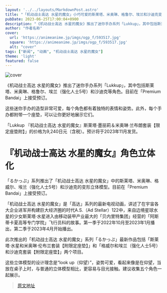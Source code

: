 ```yaml
---
layout: '../../layouts/MarkdownPost.astro'
title: "「机动战士高达 水星的魔女」小巧可爱的斯莱塔、米奥琳、格鲁尔、埃兰和沙迪克变身迷你手办！"
pubDate: 2023-06-25T17:00:04+0900
description: "《机动战士高达 水星的魔女》推出了迷你手办系列「Lukkup」，其中包括斯莱塔、米奥琳、格鲁尔、埃兰（强化人士5号）和沙迪克等角色。目前在「Premium Bandai」上接受预订。"
author: "作者名称"
cover:
  url: 'https://animeanime.jp/imgs/ogp_f/593517.jpg'
  square: 'https://animeanime.jp/imgs/ogp_f/593517.jpg'
  alt: "cover"
tags: ["新闻", "动画", "机动战士高达 水星的魔女"]
theme: 'light'
featured: false
---
```


![cover](https://animeanime.jp/imgs/ogp_f/593517.jpg)

《机动战士高达 水星的魔女》推出了迷你手办系列「Lukkup」，其中包括斯莱塔、米奥琳、格鲁尔、埃兰（强化人士5号）和沙迪克等角色。目前在「Premium Bandai」上接受预订。

这些迷你手办的造型非常可爱，每个角色都有着独特的表情和姿势。此外，每个手办都附带一个座垫，可以让你更好地展示它们。

「Lukkup 『机动战士高达 水星的魔女』斯莱塔·墨丽莉＆米奥琳·兰布朗套装【限定座垫附】」的价格为9,240日元（含税）。预计将于2023年11月发货。

# 『机动战士高达 水星的魔女』角色立体化

「るかっぷ」系列推出了「机动战士高达 水星的魔女」中的斯莱塔、米奥琳、格威尔、埃兰（强化人士5号）和沙迪克的变形立体模型。目前在「Premium Bandai」上接受预订。

「机动战士高达 水星的魔女」是「高达」系列的最新电视动画，讲述了在宇宙各大企业进军并构建巨大经济圈的时代A.S.（Ad Stellar）122中，来自边境星球水星的少女斯莱塔·水星进入由移动装甲产业最大的「贝内里特集团」经营的「阿斯蒂卡夏高等专门学院」飞行员科的故事。第一季于2022年10月至2023年1月播出，第二季于2023年4月开始播出。

此次推出的「机动战士高达 水星的魔女」系列「るかっぷ」最新作品包括「斯莱塔·水星和米奥琳·伦布兰套装【附限定座垫】」和「格威尔和埃兰（强化人士5号）和沙迪克套装【附限定座垫】」两个项目。

这些立体模型的设计理念是“look up（仰望）”，姿势可爱，看起来像是在仰望，当放在桌子上时，与普通的立体模型相比，更容易与目光接触。建议收集五个角色一起展示。

>[原文地址](https://animeanime.jp/article/2023/06/25/78161.html)  